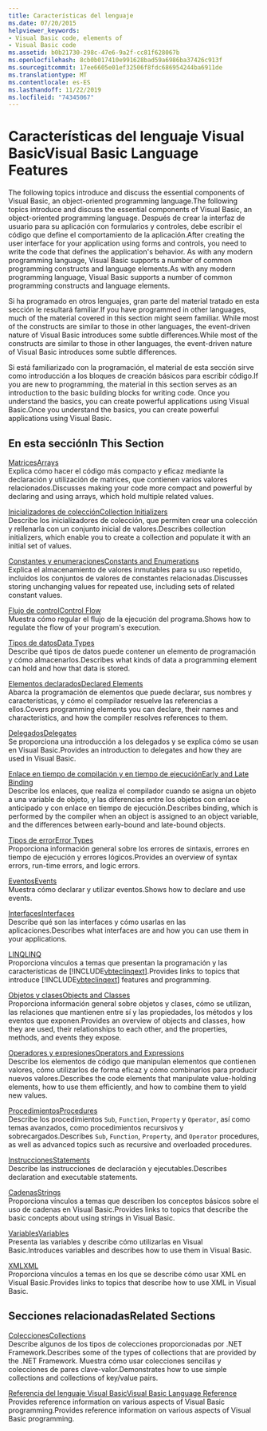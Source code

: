 ```yaml
---
title: Características del lenguaje
ms.date: 07/20/2015
helpviewer_keywords:
- Visual Basic code, elements of
- Visual Basic code
ms.assetid: b0b21730-298c-47e6-9a2f-cc81f628067b
ms.openlocfilehash: 8cb0b017410e991628bad59a6986ba37426c913f
ms.sourcegitcommit: 17ee6605e01ef32506f8fdc686954244ba6911de
ms.translationtype: MT
ms.contentlocale: es-ES
ms.lasthandoff: 11/22/2019
ms.locfileid: "74345067"
---
```

# <a name="visual-basic-language-features"></a><span data-ttu-id="393be-102">Características del lenguaje Visual Basic</span><span class="sxs-lookup"><span data-stu-id="393be-102">Visual Basic Language Features</span></span>
<span data-ttu-id="393be-103">The following topics introduce and discuss the essential components of Visual Basic, an object-oriented programming language.</span><span class="sxs-lookup"><span data-stu-id="393be-103">The following topics introduce and discuss the essential components of Visual Basic, an object-oriented programming language.</span></span> <span data-ttu-id="393be-104">Después de crear la interfaz de usuario para su aplicación con formularios y controles, debe escribir el código que define el comportamiento de la aplicación.</span><span class="sxs-lookup"><span data-stu-id="393be-104">After creating the user interface for your application using forms and controls, you need to write the code that defines the application's behavior.</span></span> <span data-ttu-id="393be-105">As with any modern programming language, Visual Basic supports a number of common programming constructs and language elements.</span><span class="sxs-lookup"><span data-stu-id="393be-105">As with any modern programming language, Visual Basic supports a number of common programming constructs and language elements.</span></span>  
  
 <span data-ttu-id="393be-106">Si ha programado en otros lenguajes, gran parte del material tratado en esta sección le resultará familiar.</span><span class="sxs-lookup"><span data-stu-id="393be-106">If you have programmed in other languages, much of the material covered in this section might seem familiar.</span></span> <span data-ttu-id="393be-107">While most of the constructs are similar to those in other languages, the event-driven nature of Visual Basic introduces some subtle differences.</span><span class="sxs-lookup"><span data-stu-id="393be-107">While most of the constructs are similar to those in other languages, the event-driven nature of Visual Basic introduces some subtle differences.</span></span>  
  
 <span data-ttu-id="393be-108">Si está familiarizado con la programación, el material de esta sección sirve como introducción a los bloques de creación básicos para escribir código.</span><span class="sxs-lookup"><span data-stu-id="393be-108">If you are new to programming, the material in this section serves as an introduction to the basic building blocks for writing code.</span></span> <span data-ttu-id="393be-109">Once you understand the basics, you can create powerful applications using Visual Basic.</span><span class="sxs-lookup"><span data-stu-id="393be-109">Once you understand the basics, you can create powerful applications using Visual Basic.</span></span>  
  
## <a name="in-this-section"></a><span data-ttu-id="393be-110">En esta sección</span><span class="sxs-lookup"><span data-stu-id="393be-110">In This Section</span></span>  
 [<span data-ttu-id="393be-111">Matrices</span><span class="sxs-lookup"><span data-stu-id="393be-111">Arrays</span></span>](../../../visual-basic/programming-guide/language-features/arrays/index.md)  
 <span data-ttu-id="393be-112">Explica cómo hacer el código más compacto y eficaz mediante la declaración y utilización de matrices, que contienen varios valores relacionados.</span><span class="sxs-lookup"><span data-stu-id="393be-112">Discusses making your code more compact and powerful by declaring and using arrays, which hold multiple related values.</span></span>  
  
 [<span data-ttu-id="393be-113">Inicializadores de colección</span><span class="sxs-lookup"><span data-stu-id="393be-113">Collection Initializers</span></span>](../../../visual-basic/programming-guide/language-features/collection-initializers/index.md)  
 <span data-ttu-id="393be-114">Describe los inicializadores de colección, que permiten crear una colección y rellenarla con un conjunto inicial de valores.</span><span class="sxs-lookup"><span data-stu-id="393be-114">Describes collection initializers, which enable you to create a collection and populate it with an initial set of values.</span></span>  
  
 [<span data-ttu-id="393be-115">Constantes y enumeraciones</span><span class="sxs-lookup"><span data-stu-id="393be-115">Constants and Enumerations</span></span>](../../../visual-basic/programming-guide/language-features/constants-enums/index.md)  
 <span data-ttu-id="393be-116">Explica el almacenamiento de valores inmutables para su uso repetido, incluidos los conjuntos de valores de constantes relacionadas.</span><span class="sxs-lookup"><span data-stu-id="393be-116">Discusses storing unchanging values for repeated use, including sets of related constant values.</span></span>  
  
 [<span data-ttu-id="393be-117">Flujo de control</span><span class="sxs-lookup"><span data-stu-id="393be-117">Control Flow</span></span>](../../../visual-basic/programming-guide/language-features/control-flow/index.md)  
 <span data-ttu-id="393be-118">Muestra cómo regular el flujo de la ejecución del programa.</span><span class="sxs-lookup"><span data-stu-id="393be-118">Shows how to regulate the flow of your program's execution.</span></span>  
  
 [<span data-ttu-id="393be-119">Tipos de datos</span><span class="sxs-lookup"><span data-stu-id="393be-119">Data Types</span></span>](../../../visual-basic/programming-guide/language-features/data-types/index.md)  
 <span data-ttu-id="393be-120">Describe qué tipos de datos puede contener un elemento de programación y cómo almacenarlos.</span><span class="sxs-lookup"><span data-stu-id="393be-120">Describes what kinds of data a programming element can hold and how that data is stored.</span></span>  
  
 [<span data-ttu-id="393be-121">Elementos declarados</span><span class="sxs-lookup"><span data-stu-id="393be-121">Declared Elements</span></span>](../../../visual-basic/programming-guide/language-features/declared-elements/index.md)  
 <span data-ttu-id="393be-122">Abarca la programación de elementos que puede declarar, sus nombres y características, y cómo el compilador resuelve las referencias a ellos.</span><span class="sxs-lookup"><span data-stu-id="393be-122">Covers programming elements you can declare, their names and characteristics, and how the compiler resolves references to them.</span></span>  
  
 [<span data-ttu-id="393be-123">Delegados</span><span class="sxs-lookup"><span data-stu-id="393be-123">Delegates</span></span>](../../../visual-basic/programming-guide/language-features/delegates/index.md)  
 <span data-ttu-id="393be-124">Se proporciona una introducción a los delegados y se explica cómo se usan en Visual Basic.</span><span class="sxs-lookup"><span data-stu-id="393be-124">Provides an introduction to delegates and how they are used in Visual Basic.</span></span>  
  
 [<span data-ttu-id="393be-125">Enlace en tiempo de compilación y en tiempo de ejecución</span><span class="sxs-lookup"><span data-stu-id="393be-125">Early and Late Binding</span></span>](../../../visual-basic/programming-guide/language-features/early-late-binding/index.md)  
 <span data-ttu-id="393be-126">Describe los enlaces, que realiza el compilador cuando se asigna un objeto a una variable de objeto, y las diferencias entre los objetos con enlace anticipado y con enlace en tiempo de ejecución.</span><span class="sxs-lookup"><span data-stu-id="393be-126">Describes binding, which is performed by the compiler when an object is assigned to an object variable, and the differences between early-bound and late-bound objects.</span></span>  
  
 [<span data-ttu-id="393be-127">Tipos de error</span><span class="sxs-lookup"><span data-stu-id="393be-127">Error Types</span></span>](../../../visual-basic/programming-guide/language-features/error-types.md)  
 <span data-ttu-id="393be-128">Proporciona información general sobre los errores de sintaxis, errores en tiempo de ejecución y errores lógicos.</span><span class="sxs-lookup"><span data-stu-id="393be-128">Provides an overview of syntax errors, run-time errors, and logic errors.</span></span>  
  
 [<span data-ttu-id="393be-129">Eventos</span><span class="sxs-lookup"><span data-stu-id="393be-129">Events</span></span>](../../../visual-basic/programming-guide/language-features/events/index.md)  
 <span data-ttu-id="393be-130">Muestra cómo declarar y utilizar eventos.</span><span class="sxs-lookup"><span data-stu-id="393be-130">Shows how to declare and use events.</span></span>  
  
 [<span data-ttu-id="393be-131">Interfaces</span><span class="sxs-lookup"><span data-stu-id="393be-131">Interfaces</span></span>](../../../visual-basic/programming-guide/language-features/interfaces/index.md)  
 <span data-ttu-id="393be-132">Describe qué son las interfaces y cómo usarlas en las aplicaciones.</span><span class="sxs-lookup"><span data-stu-id="393be-132">Describes what interfaces are and how you can use them in your applications.</span></span>  
  
 [<span data-ttu-id="393be-133">LINQ</span><span class="sxs-lookup"><span data-stu-id="393be-133">LINQ</span></span>](../../../visual-basic/programming-guide/language-features/linq/index.md)  
 <span data-ttu-id="393be-134">Proporciona vínculos a temas que presentan la programación y las características de [!INCLUDE[vbteclinqext](~/includes/vbteclinqext-md.md)].</span><span class="sxs-lookup"><span data-stu-id="393be-134">Provides links to topics that introduce [!INCLUDE[vbteclinqext](~/includes/vbteclinqext-md.md)] features and programming.</span></span>  
  
 [<span data-ttu-id="393be-135">Objetos y clases</span><span class="sxs-lookup"><span data-stu-id="393be-135">Objects and Classes</span></span>](../../../visual-basic/programming-guide/language-features/objects-and-classes/index.md)  
 <span data-ttu-id="393be-136">Proporciona información general sobre objetos y clases, cómo se utilizan, las relaciones que mantienen entre sí y las propiedades, los métodos y los eventos que exponen.</span><span class="sxs-lookup"><span data-stu-id="393be-136">Provides an overview of objects and classes, how they are used, their relationships to each other, and the properties, methods, and events they expose.</span></span>  
  
 [<span data-ttu-id="393be-137">Operadores y expresiones</span><span class="sxs-lookup"><span data-stu-id="393be-137">Operators and Expressions</span></span>](../../../visual-basic/programming-guide/language-features/operators-and-expressions/index.md)  
 <span data-ttu-id="393be-138">Describe los elementos de código que manipulan elementos que contienen valores, cómo utilizarlos de forma eficaz y cómo combinarlos para producir nuevos valores.</span><span class="sxs-lookup"><span data-stu-id="393be-138">Describes the code elements that manipulate value-holding elements, how to use them efficiently, and how to combine them to yield new values.</span></span>  
  
 [<span data-ttu-id="393be-139">Procedimientos</span><span class="sxs-lookup"><span data-stu-id="393be-139">Procedures</span></span>](../../../visual-basic/programming-guide/language-features/procedures/index.md)  
 <span data-ttu-id="393be-140">Describe los procedimientos `Sub`, `Function`, `Property` y `Operator`, así como temas avanzados, como procedimientos recursivos y sobrecargados.</span><span class="sxs-lookup"><span data-stu-id="393be-140">Describes `Sub`, `Function`, `Property`, and `Operator` procedures, as well as advanced topics such as recursive and overloaded procedures.</span></span>  
  
 [<span data-ttu-id="393be-141">Instrucciones</span><span class="sxs-lookup"><span data-stu-id="393be-141">Statements</span></span>](../../../visual-basic/programming-guide/language-features/statements.md)  
 <span data-ttu-id="393be-142">Describe las instrucciones de declaración y ejecutables.</span><span class="sxs-lookup"><span data-stu-id="393be-142">Describes declaration and executable statements.</span></span>  
  
 [<span data-ttu-id="393be-143">Cadenas</span><span class="sxs-lookup"><span data-stu-id="393be-143">Strings</span></span>](../../../visual-basic/programming-guide/language-features/strings/index.md)  
 <span data-ttu-id="393be-144">Proporciona vínculos a temas que describen los conceptos básicos sobre el uso de cadenas en Visual Basic.</span><span class="sxs-lookup"><span data-stu-id="393be-144">Provides links to topics that describe the basic concepts about using strings in Visual Basic.</span></span>  
  
 [<span data-ttu-id="393be-145">Variables</span><span class="sxs-lookup"><span data-stu-id="393be-145">Variables</span></span>](../../../visual-basic/programming-guide/language-features/variables/index.md)  
 <span data-ttu-id="393be-146">Presenta las variables y describe cómo utilizarlas en Visual Basic.</span><span class="sxs-lookup"><span data-stu-id="393be-146">Introduces variables and describes how to use them in Visual Basic.</span></span>  
  
 [<span data-ttu-id="393be-147">XML</span><span class="sxs-lookup"><span data-stu-id="393be-147">XML</span></span>](../../../visual-basic/programming-guide/language-features/xml/index.md)  
 <span data-ttu-id="393be-148">Proporciona vínculos a temas en los que se describe cómo usar XML en Visual Basic.</span><span class="sxs-lookup"><span data-stu-id="393be-148">Provides links to topics that describe how to use XML in Visual Basic.</span></span>  
  
## <a name="related-sections"></a><span data-ttu-id="393be-149">Secciones relacionadas</span><span class="sxs-lookup"><span data-stu-id="393be-149">Related Sections</span></span>

 [<span data-ttu-id="393be-150">Colecciones</span><span class="sxs-lookup"><span data-stu-id="393be-150">Collections</span></span>](../../../visual-basic/programming-guide/concepts/collections.md)  
 <span data-ttu-id="393be-151">Describe algunos de los tipos de colecciones proporcionadas por .NET Framework.</span><span class="sxs-lookup"><span data-stu-id="393be-151">Describes some of the types of collections that are provided by the .NET Framework.</span></span> <span data-ttu-id="393be-152">Muestra cómo usar colecciones sencillas y colecciones de pares clave-valor.</span><span class="sxs-lookup"><span data-stu-id="393be-152">Demonstrates how to use simple collections and collections of key/value pairs.</span></span>  
  
 [<span data-ttu-id="393be-153">Referencia del lenguaje Visual Basic</span><span class="sxs-lookup"><span data-stu-id="393be-153">Visual Basic Language Reference</span></span>](../../../visual-basic/language-reference/index.md)  
 <span data-ttu-id="393be-154">Provides reference information on various aspects of Visual Basic programming.</span><span class="sxs-lookup"><span data-stu-id="393be-154">Provides reference information on various aspects of Visual Basic programming.</span></span>
